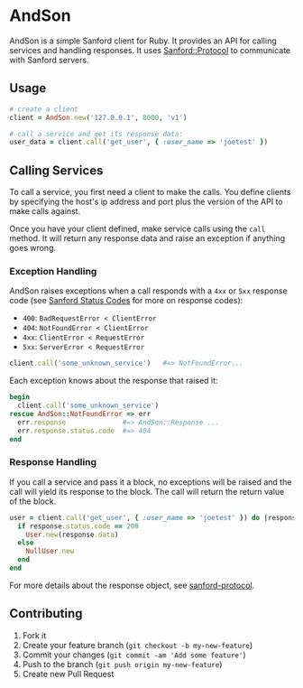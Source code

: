 # AndSon

AndSon is a simple Sanford client for Ruby.  It provides an API for calling services and handling responses.  It uses [Sanford::Protocol](https://github.com/redding/sanford-protocol) to communicate with Sanford servers.

## Usage

```ruby
# create a client
client = AndSon.new('127.0.0.1', 8000, 'v1')

# call a service and get its response data:
user_data = client.call('get_user', { :user_name => 'joetest' })
```

## Calling Services

To call a service, you first need a client to make the calls.  You define clients by specifying the host's ip address and port plus the version of the API to make calls against.

Once you have your client defined, make service calls using the `call` method.  It will return any response data and raise an exception if anything goes wrong.

### Exception Handling

AndSon raises exceptions when a call responds with a `4xx` or `5xx` response code (see [Sanford Status Codes](https://github.com/redding/sanford-protocol#status-codes) for more on response codes):

* `400`: `BadRequestError < ClientError`
* `404`: `NotFoundError < ClientError`
* `4xx`: `ClientError < RequestError`
* `5xx`: `ServerError < RequestError`

```ruby
client.call('some_unknown_service')   #=> NotFoundError...
```

Each exception knows about the response that raised it:

```ruby
begin
  client.call('some_unknown_service')
rescue AndSon::NotFoundError => err
  err.response              #=> AndSon::Response ...
  err.response.status.code  #=> 404
end
```

### Response Handling

If you call a service and pass it a block, no exceptions will be raised and the call will yield its response to the block.  The call will return the return value of the block.

```ruby
user = client.call('get_user', { :user_name => 'joetest' }) do |response|
  if response.status.code == 200
    User.new(response.data)
  else
    NullUser.new
  end
end
```

For more details about the response object, see [sanford-protocol](https://github.com/redding/sanford-protocol#response).

## Contributing

1. Fork it
2. Create your feature branch (`git checkout -b my-new-feature`)
3. Commit your changes (`git commit -am 'Add some feature'`)
4. Push to the branch (`git push origin my-new-feature`)
5. Create new Pull Request
